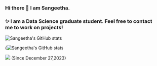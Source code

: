 ### Hi there 👋 I am Sangeetha.
### ✨ I am a Data Science graduate student. Feel free to contact me to work on projects!
<!--
**Sangeetha-007/Sangeetha-007** is a ✨ _special_ ✨ repository because its `README.md` (this file) appears on your GitHub profile.

Here are some ideas to get you started:

- 🔭 I’m currently working on ...
- 🌱 I’m currently learning ...
- 👯 I’m looking to collaborate on ...
- 🤔 I’m looking for help with ...
- 💬 Ask me about ...
- 📫 How to reach me: ...
- 😄 Pronouns: ...
- ⚡ Fun fact: ...

-->
![Sangeetha's GitHub stats](https://github-readme-streak-stats.herokuapp.com/?user=Sangeetha-007&theme=outrun)

(![Sangeetha's GitHub stats](https://github-readme-stats.vercel.app/api?username=Sangeetha-007&show_icons=true&theme=outrun&include_all_commits=true)

![](https://komarev.com/ghpvc/?username=Sangeetha-007&label=PROFILE+VIEWS&style=for-the-badge&color=blueviolet) (Since December 27,2023)

